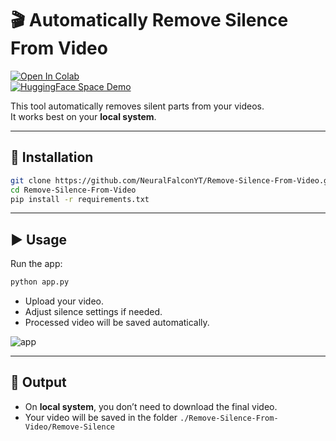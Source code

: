 
# 🎬 Automatically Remove Silence From Video  

[![Open In Colab](https://colab.research.google.com/assets/colab-badge.svg)](https://colab.research.google.com/github/NeuralFalconYT/Automatically-Remove-Silence-From-Video/blob/main/Automatically_Remove_Silence_From_Video.ipynb) <br>
[![HuggingFace Space Demo](https://img.shields.io/badge/🤗-Space%20demo-yellow)](https://huggingface.co/spaces/NeuralFalcon/Automatically-Remove-Silence-From-Video)

This tool automatically removes silent parts from your videos.  
It works best on your **local system**.  

---

## 🚀 Installation  

```bash
git clone https://github.com/NeuralFalconYT/Remove-Silence-From-Video.git
cd Remove-Silence-From-Video
pip install -r requirements.txt
````

---

## ▶️ Usage

Run the app:

```bash
python app.py
```

* Upload your video.
* Adjust silence settings if needed.
* Processed video will be saved automatically.

![app](https://github.com/user-attachments/assets/0e66847d-23ed-4112-b877-2a6520e50695)

---

## 📂 Output

* On **local system**, you don’t need to download the final video.
* Your video will be saved in the folder ```./Remove-Silence-From-Video/Remove-Silence```


